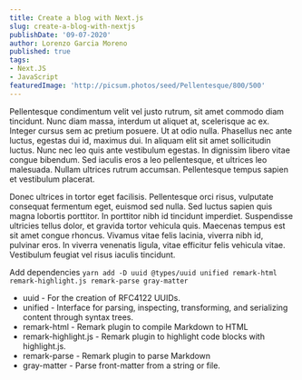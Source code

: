 ```yaml
---
title: Create a blog with Next.js
slug: create-a-blog-with-nextjs
publishDate: '09-07-2020'
author: Lorenzo Garcia Moreno
published: true
tags:
- Next.JS
- JavaScript
featuredImage: 'http://picsum.photos/seed/Pellentesque/800/500'
---
```


Pellentesque condimentum velit vel justo rutrum, sit amet commodo diam tincidunt. Nunc diam massa, interdum ut aliquet at, scelerisque ac ex. Integer cursus sem ac pretium posuere. Ut at odio nulla. Phasellus nec ante luctus, egestas dui id, maximus dui. In aliquam elit sit amet sollicitudin luctus. Nunc nec leo quis ante vestibulum egestas. In dignissim libero vitae congue bibendum. Sed iaculis eros a leo pellentesque, et ultrices leo malesuada. Nullam ultrices rutrum accumsan. Pellentesque tempus sapien et vestibulum placerat.

Donec ultrices in tortor eget facilisis. Pellentesque orci risus, vulputate consequat fermentum eget, euismod sed nulla. Sed luctus sapien quis magna lobortis porttitor. In porttitor nibh id tincidunt imperdiet. Suspendisse ultricies tellus dolor, et gravida tortor vehicula quis. Maecenas tempus est sit amet congue rhoncus. Vivamus vitae felis lacinia, viverra nibh id, pulvinar eros. In viverra venenatis ligula, vitae efficitur felis vehicula vitae. Vestibulum feugiat vel risus iaculis tincidunt.

Add dependencies `yarn add -D uuid @types/uuid unified remark-html remark-highlight.js remark-parse gray-matter`

- uuid - For the creation of RFC4122 UUIDs.
- unified - Interface for parsing, inspecting, transforming, and serializing content through syntax trees.
- remark-html - Remark plugin to compile Markdown to HTML
- remark-highlight.js - Remark plugin to highlight code blocks with highlight.js.
- remark-parse - Remark plugin to parse Markdown
- gray-matter - Parse front-matter from a string or file.
